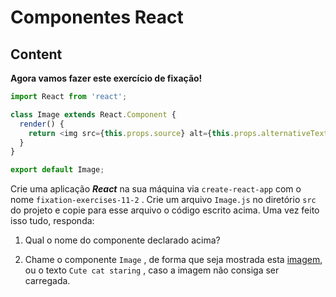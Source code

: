 # Componentes React

## Content

**Agora vamos fazer este exercício de fixação!**

```js
import React from 'react';

class Image extends React.Component {
  render() {
    return <img src={this.props.source} alt={this.props.alternativeText} />;
  }
}

export default Image;
```

Crie uma aplicação ***React*** na sua máquina via `create-react-app` com o nome `fixation-exercises-11-2` . Crie um arquivo `Image.js` no diretório `src` do projeto e copie para esse arquivo o código escrito acima. Uma vez feito isso tudo, responda:  

1. Qual o nome do componente declarado acima?  

2. Chame o componente `Image` , de forma que seja mostrada esta [imagem](https://cdn.pixabay.com/photo/2017/02/20/18/03/cat-2083492_1280.jpg), ou o texto `Cute cat staring` , caso a imagem não consiga ser carregada.